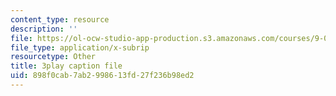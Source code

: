 ```yaml
---
content_type: resource
description: ''
file: https://ol-ocw-studio-app-production.s3.amazonaws.com/courses/9-00sc-introduction-to-psychology-fall-2011/898f0cab7ab2998613fd27f236b98ed2_Qw4SkvZ03cc.srt
file_type: application/x-subrip
resourcetype: Other
title: 3play caption file
uid: 898f0cab-7ab2-9986-13fd-27f236b98ed2
---
```

